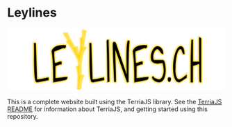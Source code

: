 Leylines
========
![Leylines logo](leylines-logo.svg "Leylines logo")

This is a complete website built using the TerriaJS library. See the [TerriaJS README](https://github.com/TerriaJS/TerriaJS) for information about TerriaJS, and getting started using this repository.
